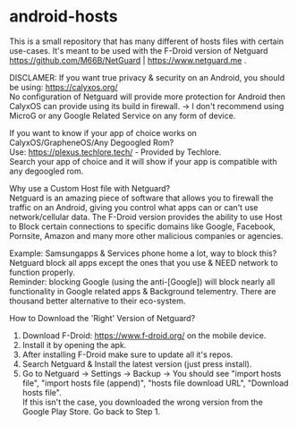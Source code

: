 # android-hosts
This is a small repository that has many different of hosts files with certain use-cases. It's meant to be used with the F-Droid version of Netguard https://github.com/M66B/NetGuard | https://www.netguard.me .

DISCLAMER: If you want true privacy & security on an Android, you should be using: https://calyxos.org/                                         
No configuration of Netguard will provide more protection for Android then CalyxOS can provide using its build in firewall.
-> I don't recommend using MicroG or any Google Related Service on any form of device.

If you want to know if your app of choice works on CalyxOS/GrapheneOS/Any Degoogled Rom?                     
Use: https://plexus.techlore.tech/ - Provided by Techlore.                     
Search your app of choice and it will show if your app is compatible with any degoogled rom.

Why use a Custom Host file with Netguard?               
Netguard is an amazing piece of software that allows you to firewall the traffic on an Android, giving you control what apps can or can't use network/cellular data. 
The F-Droid version provides the ability to use Host to Block certain connections to specific domains like Google, Facebook, Pornsite, Amazon and many more other malicious companies or agencies.

Example: Samsungapps & Services phone home a lot, way to block this? Netguard block all apps except the ones that you use & NEED network to function properly.        
Reminder: blocking Google (using the anti-[Google]) will block nearly all functionality in Google related apps & Background telementry. 
There are thousand better alternative to their eco-system. 


How to Download the 'Right' Version of Netguard?
1) Download F-Droid: https://www.f-droid.org/ on the mobile device.
2) Install it by opening the apk.
3) After installing F-Droid make sure to update all it's repos.
4) Search Netguard & Install the latest version (just press install).
5) Go to Netguard -> Settings -> Backup -> You should see "import hosts file", "import hosts file (append)", "hosts file download URL", "Download hosts file".     
   If this isn't the case, you downloaded the wrong version from the Google Play Store. Go back to Step 1.
